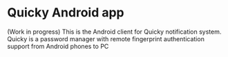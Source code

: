 # Quicky Android app
(Work in progress)
This is the Android client for Quicky notification system. 
Quicky is a password manager with remote fingerprint authentication support from Android phones to PC
